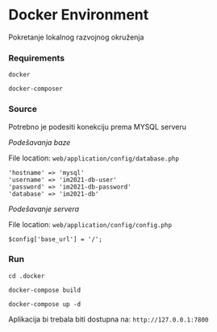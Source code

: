 # Docker Environment

Pokretanje lokalnog razvojnog okruženja

### Requirements
`docker`

`docker-composer`

### Source
Potrebno je podesiti konekciju prema MYSQL serveru

_Podešavanja baze_

File location: `web/application/config/database.php`
  
```
'hostname' => 'mysql'
'username' => 'im2021-db-user'
'password' => 'im2021-db-password'
'database' => 'im2021-db'
```

_Podešavanje servera_

File location: `web/application/config/config.php`

```
$config['base_url'] = '/';
```

### Run
`cd .docker`

`docker-compose build`

`docker-compose up -d`

Aplikacija bi trebala biti dostupna na: `http://127.0.0.1:7800`

